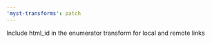 ```yaml
---
'myst-transforms': patch
---
```


Include html_id in the enumerator transform for local and remote links
